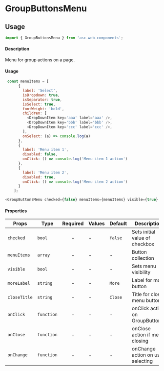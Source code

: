 # GroupButtonsMenu

## Usage

```js
import { GroupButtonsMenu } from 'asc-web-components';
```

#### Description

Menu for group actions on a page.

#### Usage

```js
 const menuItems = [
      {
        label: 'Select',
        isDropdown: true,
        isSeparator: true,
        isSelect: true,
        fontWeight: 'bold',
        children: [
          <DropDownItem key='aaa' label='aaa' />,
          <DropDownItem key='bbb' label='bbb' />,
          <DropDownItem key='ccc' label='ccc' />,
        ],
        onSelect: (a) => console.log(a)
      },
      {
        label: 'Menu item 1',
        disabled: false,
        onClick: () => console.log('Menu item 1 action')
      },
      {
        label: 'Menu item 2',
        disabled: true,
        onClick: () => console.log('Menu item 2 action')
      }
    ];

<GroupButtonsMenu checked={false} menuItems={menuItems} visible={true} />
```

#### Properties

| Props              | Type     | Required | Values                      | Default   | Description                                               |
| ------------------ | -------- | :------: | --------------------------- | --------- | --------------------------------------------------------- |
| `checked`          | `bool`   | -        | -                           | `false`   | Sets initial value of checkbox                            |
| `menuItems`        | `array`  | -        | -                           | -         | Button collection                                         |
| `visible`          | `bool`   | -        | -                           | -         | Sets menu visibility                                      |
| `moreLabel`        | `string` | -        | -                           | `More`    | Label for more button                                     |
| `closeTitle`       | `string` | -        | -                           | `Close`   | Title for close menu button                               |
| `onClick`          | `function` | -      | -                           | -         | onClick action on GroupButton`s                           |
| `onClose`          | `function` | -      | -                           | -         | onClose action if menu closing                            |
| `onChange`         | `function` | -      | -                           | -         | onChange action on use selecting                          |
